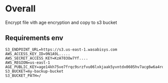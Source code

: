 # Overall
Encrypt file vith age encryption and copy to s3 bucket

## Requirements env
```
S3_ENDPOINT_URL=https://s3.us-east-1.wasabisys.com
AWS_ACCESS_KEY_ID=9N1A9L.....
AWS_SECRET_ACCESS_KEY=KzAT03Ow7Yf....
AWS_REGION=us-east-1
AGE_PUBLIC_KEY=age14kh75ve7frqc9srzfvu06lxkjaak5yvntdx0605hv7acg6w6a4rqw46vel
S3_BUCKET=my-backup-bucket
S3_BUCKET_PATH=/
```